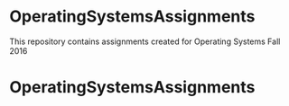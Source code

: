 # OperatingSystemsAssignments
This repository contains assignments created for Operating Systems Fall 2016



# OperatingSystemsAssignments
